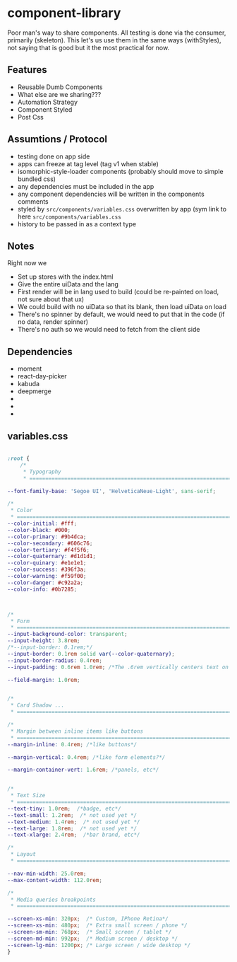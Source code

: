 # component-library

Poor man's way to share components.  All testing is done via the consumer, primarily (skeleton).
This let's us use them in the same ways (withStyles), not saying that is good but it the most practical for now.

## Features

- Reusable Dumb Components
- What else are we sharing???
- Automation Strategy 
- Component Styled
- Post Css


## Assumtions / Protocol

- testing done on app side
- apps can freeze at tag level (tag v1 when stable)
- isomorphic-style-loader components (probably should move to simple bundled css)
- any dependencies must be included in the app
- any component dependencies will be written in the components comments
- styled by `src/components/variables.css` overwritten by app (sym link to here `src/components/variables.css`
- history to be passed in as a context type

## Notes

Right now we

- Set up stores with the index.html
- Give the entire uiData and the lang 
- First render will be in lang used to build (could be re-painted on load, not sure about that ux)
- We could build with no uiData so that its blank, then load uiData on load
- There's no spinner by default, we would need to put that in the code (if no data, render spinner)
- There's no auth so we would need to fetch from the client side


## Dependencies

- moment
- react-day-picker
- kabuda
- deepmerge
-
-
-

## variables.css

```css

:root {
    /*
     * Typography
     * ======================================================================== */

--font-family-base: 'Segoe UI', 'HelveticaNeue-Light', sans-serif;

/*
 * Color
 * ======================================================================== */
--color-initial: #fff;
--color-black: #000;
--color-primary: #9b4dca;
--color-secondary: #606c76;
--color-tertiary: #f4f5f6;
--color-quaternary: #d1d1d1;
--color-quinary: #e1e1e1;
--color-success: #396f3a;
--color-warning: #f59f00;
--color-danger: #c92a2a;
--color-info: #0b7285;



/*
 * Form
 * ======================================================================== */
--input-background-color: transparent;
--input-height: 3.8rem;
/*--input-border: 0.1rem;*/
--input-border: 0.1rem solid var(--color-quaternary);
--input-border-radius: 0.4rem;
--input-padding: 0.6rem 1.0rem; /*The .6rem vertically centers text on FF, ignored by Webkit*/

--field-margin: 1.0rem;


/*
 * Card Shadow ...
 * ======================================================================== */

/*
 * Margin between inline items like buttons
 * ======================================================================== */
--margin-inline: 0.4rem; /*like buttons*/

--margin-vertical: 0.4rem; /*like form elements?*/

--margin-container-vert: 1.6rem; /*panels, etc*/


/*
 * Text Size
 * ======================================================================== */
--text-tiny: 1.0rem;  /*badge, etc*/
--text-small: 1.2rem;  /* not used yet */
--text-medium: 1.4rem;  /* not used yet */
--text-large: 1.8rem;  /* not used yet */
--text-xlarge: 2.4rem;  /*bar brand, etc*/

/*
 * Layout
 * ======================================================================== */

--nav-min-width: 25.0rem;
--max-content-width: 112.0rem;

/*
 * Media queries breakpoints
 * ======================================================================== */

--screen-xs-min: 320px;  /* Custom, IPhone Retina*/
--screen-xs-min: 480px;  /* Extra small screen / phone */
--screen-sm-min: 768px;  /* Small screen / tablet */
--screen-md-min: 992px;  /* Medium screen / desktop */
--screen-lg-min: 1200px; /* Large screen / wide desktop */
}
```
